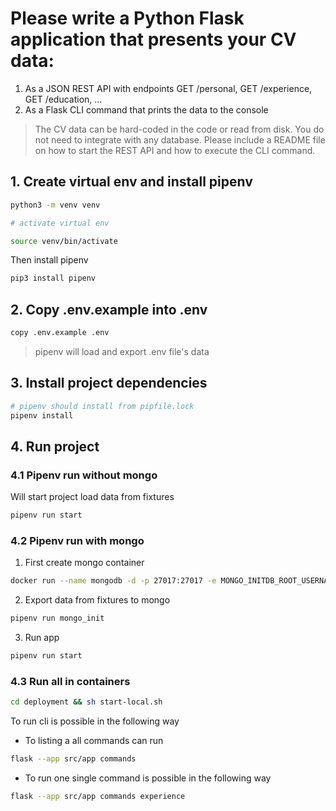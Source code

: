 # Please write a Python Flask application that presents your CV data:
1. As a JSON REST API with endpoints GET /personal, GET /experience, GET /education, ...
2. As a Flask CLI command that prints the data to the console

> The CV data can be hard-coded in the code or read from disk. You do not need to integrate with any database. Please include a README file on how to start the REST API and how to execute the CLI command.

## 1. Create virtual env and install pipenv
```sh
python3 -m venv venv

# activate virtual env

source venv/bin/activate
```

Then install pipenv
```sh
pip3 install pipenv
```

## 2. Copy .env.example into .env
```sh
copy .env.example .env
```
> pipenv will load and export .env file's data

## 3. Install project dependencies
```sh
# pipenv should install from pipfile.lock
pipenv install
```

## 4. Run project
### 4.1 Pipenv run without mongo
Will start project load data from fixtures
```sh
pipenv run start
```

### 4.2 Pipenv run with mongo
1. First create mongo container
```sh
docker run --name mongodb -d -p 27017:27017 -e MONGO_INITDB_ROOT_USERNAME=user -e MONGO_INITDB_ROOT_PASSWORD=pass mongodb/mongodb-community-server:latest
```

2. Export data from fixtures to mongo
```sh
pipenv run mongo_init
```

3. Run app
```sh
pipenv run start
```

### 4.3 Run all in containers
```sh
cd deployment && sh start-local.sh
```

To run cli is possible in the following way
- To listing a all commands can run
```sh
flask --app src/app commands
```

- To run one single command is possible in the following way
```sh
flask --app src/app commands experience
```


